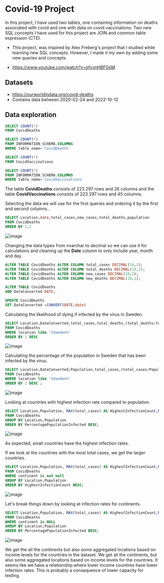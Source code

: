 # Covid-19 Project 

In this project, I have used two tables, one containing information on deaths associated with covid and one with data on covid vaccinations.
Two new SQL concepts I have used for this project are JOIN and common table expression (CTE). 
- This project, was inspired by Alex Freberg's project that I studied while learning new SQL concepts. However, I made it my own by adding some new queries and concepts. 

- https://www.youtube.com/watch?v=qfyynHBFOsM 

## Datasets 

- https://ourworldindata.org/covid-deaths
- Contains data between 2020-02-24 and 2022-10-12

## Data exploration


````sql
SELECT COUNT(*)
FROM CovidDeaths

SELECT COUNT(*)
FROM INFORMATION_SCHEMA.COLUMNS
WHERE table_name='CovidDeaths'

SELECT COUNT(*)
FROM CovidVaccinations

SELECT COUNT(*)
FROM INFORMATION_SCHEMA.COLUMNS
WHERE table_name='CovidVaccinations'

````
The table **CovidDeaths** consists of 223 297 rows and 26 columns and the table **CovidVaccinations** consists of 223 297 rows and 45 columns. 

Selecting the data we will use for the first queries and ordering it by the first and second columns..

````sql
SELECT Location,date,total_cases,new_cases,total_deaths,population 
FROM CovidDeaths
ORDER BY 1,2
````

![image](https://user-images.githubusercontent.com/114582898/199191422-277b9015-c780-4288-b675-42e59675a5a1.png)

Changing the data types from nvarchar to decimal so we can use it for calculations and cleaning up the **Date** column to only include year, month and day.

````sql
ALTER TABLE CovidDeaths ALTER COLUMN total_cases DECIMAL(18,2);
ALTER TABLE CovidDeaths ALTER COLUMN total_deaths DECIMAL(18,2);
ALTER TABLE CovidDeaths ALTER COLUMN new_cases DECIMAL(18,2);
ALTER TABLE CovidDeaths ALTER COLUMN new_deaths DECIMAL(18,2);

ALTER TABLE CovidDeaths 
ADD DateConverted DATE; 

UPDATE CovidDeaths
SET DateConverted =CONVERT(DATE,date)

````

Calculating the likelihood of dying if infected by the virus in Sweden. 

````sql 
SELECT Location,DateConverted,total_cases,total_deaths,(total_deaths/total_cases)*100 as DeathPercentage
FROM CovidDeaths
WHERE location like '%Sweden%'
ORDER BY 2 DESC

```` 

![image](https://user-images.githubusercontent.com/114582898/199199716-6aa263df-7923-440c-9520-4d4fd747cd49.png)

Calculating the percentage of the population in Sweden that has been infected by the virus. 
````sql
SELECT Location,DateConverted,Population,total_cases,(total_cases/Population)*100 AS InfectedPercentage 
FROM CovidDeaths
WHERE location like '%Sweden%'
ORDER BY 2 DESC ;

````
![image](https://user-images.githubusercontent.com/114582898/199202215-db2b30fc-0599-494f-aaa8-e525dc4d392e.png)


Looking at countries with highest infection rate compared to population. 

````sql
SELECT Location,Population, MAX(total_cases) AS HighestInfectionCount,MAX((total_cases/Population))*100 AS PercentagePopulationInfected  
FROM CovidDeaths
GROUP BY Location,Population
ORDER BY PercentagePopulationInfected DESC;

````
![image](https://user-images.githubusercontent.com/114582898/199241594-25cd6c8a-5331-4d93-8d24-400f4bc567d1.png)

As expected, small countries have the highest infection rates. 

If we look at the countries with the most total cases, we get the larger countries.

````sql
SELECT Location,Population, MAX(total_cases) AS HighestInfectionCount,MAX((total_cases/Population))*100 AS PercentagePopulationInfected  
FROM CovidDeaths
WHERE continent is not null
GROUP BY Location,Population
ORDER BY HighestInfectionCount DESC;

````

![image](https://user-images.githubusercontent.com/114582898/199244117-583f769f-f018-4972-89cb-2a1d0e5e441c.png)

Let's break things down by looking at infection rates for continents.

````sql
SELECT Location,Population, MAX(total_cases) AS HighestInfectionCount,MAX((total_cases/Population))*100 AS PercentagePopulationInfected  
FROM CovidDeaths
WHERE continent is NULL
GROUP BY Location,Population
ORDER BY PercentagePopulationInfected DESC;

````
![image](https://user-images.githubusercontent.com/114582898/199246913-83db4450-d0fd-4158-a578-d6d41a21addb.png)

We get the all the continents but also some aggregated locations based on income levels for the countries in the dataset. 
We get all the continents, but also some aggregated locations based on income levels for the countries. It seems like we have a relationship where lower income countires have lower infection rates. This is probably a consequence of lower capacity for testing. 



